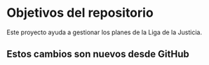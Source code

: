 # Objetivos del repositorio
Este proyecto ayuda a gestionar los planes de la Liga de la Justicia.

## Estos cambios son nuevos desde GitHub
